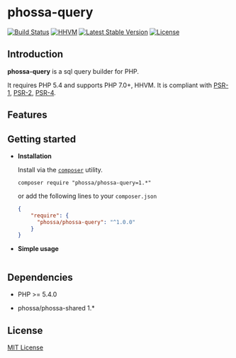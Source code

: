 # phossa-query
[![Build Status](https://travis-ci.org/phossa/phossa-query.svg?branch=master)](https://travis-ci.org/phossa/phossa-query)
[![HHVM](https://img.shields.io/hhvm/phossa/phossa-query.svg?style=flat)](http://hhvm.h4cc.de/package/phossa/phossa-query)
[![Latest Stable Version](https://img.shields.io/packagist/vpre/phossa/phossa-query.svg?style=flat)](https://packagist.org/packages/phossa/phossa-query)
[![License](https://poser.pugx.org/phossa/phossa-query/license)](http://mit-license.org/)

Introduction
---

**phossa-query** is a sql query builder for PHP.

It requires PHP 5.4 and supports PHP 7.0+, HHVM. It is compliant with
[PSR-1][PSR-1], [PSR-2][PSR-2], [PSR-4][PSR-4].

[PSR-1]: http://www.php-fig.org/psr/psr-1/ "PSR-1: Basic Coding Standard"
[PSR-2]: http://www.php-fig.org/psr/psr-2/ "PSR-2: Coding Style Guide"
[PSR-4]: http://www.php-fig.org/psr/psr-4/ "PSR-4: Autoloader"

Features
---

Getting started
---

- **Installation**

  Install via the [`composer`](https://getcomposer.org/) utility.

  ```
  composer require "phossa/phossa-query=1.*"
  ```

  or add the following lines to your `composer.json`

  ```json
  {
      "require": {
        "phossa/phossa-query": "^1.0.0"
      }
  }
  ```

- **Simple usage**

  ```php

  ```

Dependencies
---

- PHP >= 5.4.0

- phossa/phossa-shared 1.*

License
---

[MIT License](http://mit-license.org/)
